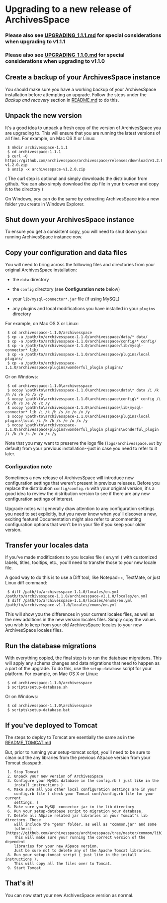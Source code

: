 # Upgrading to a new release of ArchivesSpace

### Please also see [UPGRADING_1.1.1.md](https://github.com/archivesspace/archivesspace/blob/master/UPGRADING_1.1.1.md)  for special considerations when upgrading to v1.1.1
### Please also see [UPGRADING_1.1.0.md](https://github.com/archivesspace/archivesspace/blob/master/UPGRADING_1.1.0.md)  for special considerations when upgrading to v1.1.0


## Create a backup of your ArchivesSpace instance

You should make sure you have a working backup of your ArchivesSpace
installation before attempting an upgrade.  Follow the steps
under the *Backup and recovery* section in [README.md](https://github.com/archivesspace/archivesspace/blob/master/README.md) to do this.


## Unpack the new version

It's a good idea to unpack a fresh copy of the version of
ArchivesSpace you are upgrading to.  This will ensure that you are
running the latest versions of all files.  For example, on Mac OS X or
Linux:

     $ mkdir archivesspace-1.1.1
     $ cd archivesspace-1.1.1
     $ curl -O https://github.com/archivesspace/archivesspace/releases/download/v1.2.0/archivesspace-v1.2.0.zip
     $ unzip -x archivesspace-v1.2.0.zip

( The curl step is optional and simply downloads the distribution from github. You can also
 simply download the zip file in your browser and copy it to the directory ) 

On Windows, you can do the same by extracting ArchivesSpace into a new
folder you create in Windows Explorer.

## Shut down your ArchivesSpace instance

To ensure you get a consistent copy, you will need to shut down your
running ArchivesSpace instance now.


## Copy your configuration and data files

You will need to bring across the following files and directories from
your original ArchivesSpace installation:

  * the `data` directory

  * the `config` directory (see **Configuration note** below)

  * your `lib/mysql-connector*.jar` file (if using MySQL)

  * any plugins and local modifications you have installed in your `plugins` directory

For example, on Mac OS X or Linux:

     $ cd archivesspace-1.1.0/archivesspace
     $ cp -a /path/to/archivesspace-1.1.0/archivesspace/data/* data/
     $ cp -a /path/to/archivesspace-1.1.0/archivesspace/config/* config/
     $ cp -a /path/to/archivesspace-1.1.0/archivesspace/lib/mysql-connector* lib/
     $ cp -a /path/to/archivesspace-1.1.0/archivesspace/plugins/local plugins/
     $ cp -a /path/to/archivesspace-1.1.0/archivesspace/plugins/wonderful_plugin plugins/

Or on Windows:

     $ cd archivesspace-1.1.0\archivesspace
     $ xcopy \path\to\archivesspace-1.1.0\archivesspace\data\* data /i /k /h /s /e /o /x /y
     $ xcopy \path\to\archivesspace-1.1.0\archivesspace\config\* config /i /k /h /s /e /o /x /y
     $ xcopy \path\to\archivesspace-1.1.0\archivesspace\lib\mysql-connector* lib /i /k /h /s /e /o /x /y
     $ xcopy \path\to\archivesspace-1.1.0\archivesspace\plugins\local plugins\local /i /k /h /s /e /o /x /y
     $ xcopy \path\to\archivesspace-1.1.0\archivesspace\plugins\wonderful_plugin plugins\wonderful_plugin /i /k /h /s /e /o /x /y


Note that you may want to preserve the logs file (`logs/archivesspace.out` 
by default) from your previous installation--just in case you need to 
refer to it later.

### Configuration note

Sometimes a new release of ArchivesSpace will introduce new
configuration settings that weren't present in previous releases.
Before you replace the distribution `config/config.rb` with your
original version, it's a good idea to review the distribution version
to see if there are any new configuration settings of interest.

Upgrade notes will generally draw attention to any configuration
settings you need to set explicitly, but you never know when you'll
discover a new, exciting feature!  Documentation might also refer to
uncommenting configuration options that won't be in your file if you
keep your older version.


## Transfer your locales data

If you've made modifications to you locales file ( en.yml ) with customized
labels, titles, tooltips, etc., you'll need to transfer those to your new
locale file. 

A good way to do this is to use a Diff tool, like Notepad++, TextMate, or just
Linux diff command:

     $ diff /path/to/archivesspace-1.1.0/locales/en.yml /path/to/archivesspace-1.1.0/archivesspace-v1.1.0/locales/en.yml
     $ diff /path/to/archivesspace-1.1.0/locales/enums/en.yml /path/to/archivesspace-v1.1.0/locales/enums/en.yml

This will show you the differences in your current locales files, as well as the
new additions in the new version locales files. Simply copy the values you wish
to keep from your old ArchivesSpace locales to your new ArchivesSpace locales
files. 

## Run the database migrations

With everything copied, the final step is to run the database
migrations.  This will apply any schema changes and data migrations
that need to happen as a part of the upgrade.  To do this, use the
`setup-database` script for your platform. For example, on Mac OS X
or Linux:

     $ cd archivesspace-1.1.0/archivesspace
     $ scripts/setup-database.sh

Or on Windows:

     $ cd archivesspace-1.1.0\archivesspace
     $ scripts\setup-database.bat


## If you've deployed to Tomcat

The steps to deploy to Tomcat are esentially the same as in the
[README_TOMCAT.md](https://github.com/archivesspace/archivesspace/blob/master/README_TOMCAT.md)

But, prior to running your setup-tomcat script, you'll need to be sure to clean out the
any libraries from the previous ASpace version from your Tomcat classpath.

     1. Stop Tomcat
     2. Unpack your new version of ArchivesSpace
     3. Configure your MySQL database in the config.rb ( just like in the
        install instructions )
     4. Make sure all you other local configuration settings are in your
        config.rb file ( check your Tomcat conf/config.rb file for your current
        settings. )
     5. Make sure you MySQL connector jar in the lib directory
     6. Run your setup-database script to migration your database. 
     7. Delete all ASpace related jar libraries in your Tomcat's lib directory. These
        will include the "gems" folder, as well as "common.jar" and some 
        [others](https://github.com/archivesspace/archivesspace/tree/master/common/lib). 
        This will make sure your running the correct version of the dependent
        libraries for your new ASpace version. 
        Just be sure not to delete any of the Apache Tomcat libraries.
     8. Run your setup-tomcat script ( just like in the install instructions ).
        This will copy all the files over to Tomcat. 
     9. Start Tomcat
    
## That's it!

You can now start your new ArchivesSpace version as normal.
